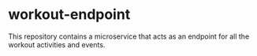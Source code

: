 # workout-endpoint
This repository contains a microservice that acts as an endpoint for all the workout activities and events.
